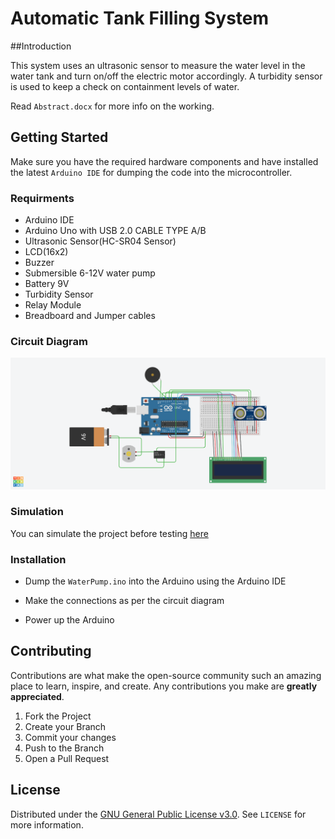# Automatic Tank Filling System

##Introduction

This system uses an ultrasonic sensor to measure the water level in the water tank and turn on/off the electric motor accordingly. A turbidity sensor is used to keep a check on containment levels of water.

Read `Abstract.docx` for more info on the working.

## Getting Started

Make sure you have the required hardware components and have installed the latest `Arduino IDE` for dumping the code into the microcontroller.

### Requirments

- Arduino IDE
- Arduino Uno with USB 2.0 CABLE TYPE A/B
- Ultrasonic Sensor(HC-SR04 Sensor)
- LCD(16x2)
- Buzzer
- Submersible 6-12V water pump
- Battery 9V
- Turbidity Sensor
- Relay Module
- Breadboard and Jumper cables

### Circuit Diagram

![Automatic-Tank-Filling-System](files/Automatic-Tank-Filling-System.png)

### Simulation

You can simulate the project before testing [here](https://www.tinkercad.com/things/1Ad4MBFK2Bl-automatic-tank-filling-system)

### Installation

- Dump the `WaterPump.ino` into the Arduino using the Arduino IDE

- Make the connections as per the circuit diagram

- Power up the Arduino

## Contributing

Contributions are what make the open-source community such an amazing place to learn, inspire, and create. Any contributions you make are **greatly appreciated**.

1. Fork the Project
2. Create your Branch
3. Commit your changes
4. Push to the Branch
5. Open a Pull Request

## License

Distributed under the [GNU General Public License v3.0](https://choosealicense.com/licenses/gpl-3.0/). See `LICENSE` for more information.

